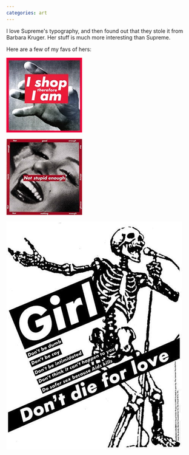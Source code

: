 ```yaml
---
categories: art
---
```


I love Supreme's typography, and then found out that they stole it from Barbara Kruger. Her stuff is much more interesting than Supreme.

Here are a few of my favs of hers:

![krugershop](https://raw.githubusercontent.com/muneer78/muneer78.github.io/master/images/krugershop.jpeg) 

![krugerstupid](https://raw.githubusercontent.com/muneer78/muneer78.github.io/master/images/krugerstupid.jpeg) 

![krugergirl](https://raw.githubusercontent.com/muneer78/muneer78.github.io/master/images/krugergirl.jpeg) 
